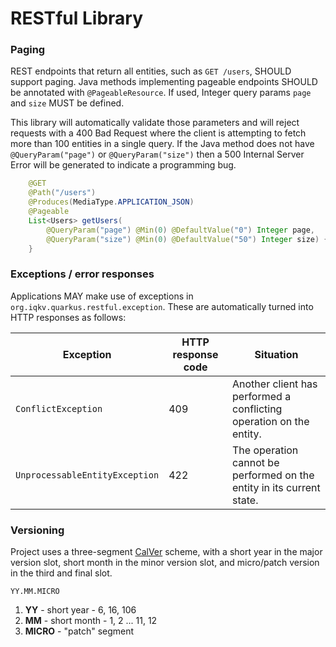 # RESTful Library

### Paging

REST endpoints that return all entities, such as `GET /users`, SHOULD support paging. Java methods implementing pageable endpoints SHOULD be annotated with `@PageableResource`. If used,
Integer query params `page` and `size` MUST be defined.

This library will automatically validate those parameters and will reject requests with a 400 Bad Request where the client is attempting to fetch more than 100 entities in a single query. If
the Java method does not have `@QueryParam("page")` or `@QueryParam("size")` then a 500 Internal Server Error will be generated to indicate a programming bug.

```java
    @GET
    @Path("/users")
    @Produces(MediaType.APPLICATION_JSON)
    @Pageable
    List<Users> getUsers(
        @QueryParam("page") @Min(0) @DefaultValue("0") Integer page,
        @QueryParam("size") @Min(0) @DefaultValue("50") Integer size) {
    }

```

### Exceptions / error responses

Applications MAY make use of exceptions in `org.iqkv.quarkus.restful.exception`. These are automatically turned into HTTP responses as follows:

| Exception                      | HTTP response code | Situation                                                             |
|--------------------------------|--------------------|-----------------------------------------------------------------------|
| `ConflictException`            | 409                | Another client has performed a conflicting operation on the entity.   |
| `UnprocessableEntityException` | 422                | The operation cannot be performed on the entity in its current state. |

### Versioning

Project uses a three-segment [CalVer](https://calver.org/) scheme, with a short year in the major version slot, short month in the minor version slot, and micro/patch version in the third
and final slot.

```
YY.MM.MICRO
```

1. **YY** - short year - 6, 16, 106
1. **MM** - short month - 1, 2 ... 11, 12
1. **MICRO** -  "patch" segment
